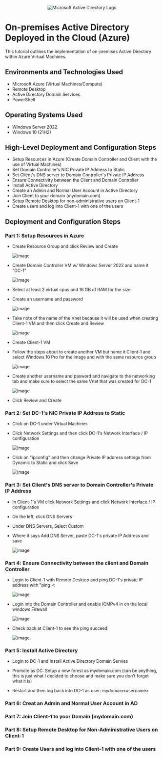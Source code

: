 <p align="center">
<img src="https://i.imgur.com/pU5A58S.png" alt="Microsoft Active Directory Logo"/>
</p>

<h1>On-premises Active Directory Deployed in the Cloud (Azure)</h1>
This tutorial outlines the implementation of on-premises Active Directory within Azure Virtual Machines.<br />

<h2>Environments and Technologies Used</h2>

- Microsoft Azure (Virtual Machines/Compute)
- Remote Desktop
- Active Directory Domain Services
- PowerShell

<h2>Operating Systems Used </h2>

- Windows Server 2022
- Windows 10 (21H2)

<h2>High-Level Deployment and Configuration Steps</h2>

- Setup Resources in Azure (Create Domain Controller and Client with the use of Virtual Machines)
- Set Domain Controller's NIC Private IP Address to Static
- Set Client's DNS server to Domain Controller's Private IP Address
- Ensure Connectivity between the Client and Domain Controller
- Install Active Directory
- Create an Admin and Normal User Account in Active Directory
- Join Client to your domain (mydomain.com)
- Setup Remote Desktop for non-administrative users on Client-1
- Create users and log into Client-1 with one of the users

<h2>Deployment and Configuration Steps</h2>

<h3>Part 1: Setup Resources in Azure</h3>

- Create Resource Group and click Review and Create

  ![image](https://github.com/user-attachments/assets/398b7635-93dc-4d5f-b3d9-a490779d8964)

- Create Domain Controller VM w/ Windows Server 2022 and name it "DC-1"

  ![image](https://github.com/user-attachments/assets/ce5f478a-c1d8-4cbe-b172-69a456da3ccd)

- Select at least 2 virtual cpus and 16 GB of RAM for the size
- Create an username and password

  ![image](https://github.com/user-attachments/assets/922fc9d2-52d0-440e-96f0-af5bb6f43d26)

- Take note of the name of the Vnet because it will be used when creating Client-1 VM and then click Create and Review

  ![image](https://github.com/user-attachments/assets/338bc54e-5352-409b-ae9c-f3d8c9f2f023)

- Create Client-1 VM

- Follow the steps about to create another VM but name it Client-1 and select Windows 10 Pro for the image and with the same resource group

  ![image](https://github.com/user-attachments/assets/1cd22175-66fd-45fa-a7ce-2046833b7c3f)

- Create another username and pasword and navigate to the networking tab and make sure to select the same Vnet that was created for DC-1

  ![image](https://github.com/user-attachments/assets/46fb8c84-1411-4b25-8c30-3d41fb1a9ffa)

- Click Review and Create

<h3>Part 2: Set DC-1's NIC Private IP Address to Static</h3>

- Click on DC-1 under Virtual Machines
- Click Network Settings and then click DC-1's Network Interface / IP configuration

  ![image](https://github.com/user-attachments/assets/0b532826-1170-4ff3-9316-ca569af06d15)

- Click on "ipconfig" and then change Private IP address settings from Dynamic to Static and click Save

  ![image](https://github.com/user-attachments/assets/9bcaff70-e755-4865-b0ec-a1a313ab74e3)

<h3>Part 3: Set Client's DNS server to Domain Controller's Private IP Address</h3>

- In Client-1's VM click Network Settings and click Network Interface / IP configuration

- On the left, click DNS Servers

- Under DNS Servers, Select Custom

- Where it says Add DNS Server, paste DC-1's private IP Address and save

  ![image](https://github.com/user-attachments/assets/7189e34a-e349-4c9b-a64f-d2d47d172c40)

<h3>Part 4: Ensure Connectivity between the client and Domain Controller</h3>

- Login to Client-1 with Remote Desktop and ping DC-1's private IP address with "ping -t <IP address>

  ![image](https://github.com/user-attachments/assets/2ecfe550-13f5-475d-87c2-9f4c5add25dd)

- Login into the Domain Controller and enable ICMPv4 in on the local windows Firewall

  ![image](https://github.com/user-attachments/assets/59f215c0-940e-467a-ab9b-f3a1d2a9e428)

- Check back at Client-1 to see the ping succeed
  
  ![image](https://github.com/user-attachments/assets/26580831-56db-4ac3-b751-ea73601bd332)

<h3>Part 5: Install Active Directory</h3>

- Login to DC-1 and Install Active Directory Domain Servies

- Promote as DC: Setup a new forest as mydomain.com (can be anything, this is just what I decided to choose and make sure you don't forget what it is)

- Restart and then log back into DC-1 as user: mydomain\<username>

<h3>Part 6: Creat an Admin and Normal User Account in AD</h3>

<h3>Part 7: Join Client-1 to your Domain (mydomain.com)</h3>

<h3>Part 8: Setup Remote Desktop for Non-Administrative Users on Client-1</h3>

<h3>Part 9: Create Users and log into Client-1 with one of the users</h3>

